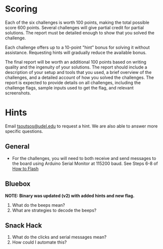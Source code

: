 # Scoring

Each of the six challenges is worth 100 points, making the total possible score 600 points. Several challenges will give partial credit for partial solutions. The report must be detailed enough to show that you solved the challenge.

Each challenge offers up to a 10-point "hint" bonus for solving it without assistance. Requesting hints will gradually reduce the available bonus.

The final report will be worth an additional 100 points based on writing quality and the ingenuity of your solutions. The report should include a description of your setup and tools that you used, a brief overview of the challenges, and a detailed account of how you solved the challenges. The report is expected to provide details on all challenges, including the challenge flags, sample inputs used to get the flag, and relevant screenshots.

# Hints
Email <tsoutsos@udel.edu> to request a hint. We are also able to answer more specific questions.

## General
* For the challenges, you will need to both receive and send messages to the board using Arduino Serial Monitor at 115200 baud. See Steps 6-8 of [How to Flash](https://github.com/TrustworthyComputing/Security_Challenge_2025/blob/main/challenges/hardware_setup/HowToFlash.md)
  
## Bluebox
**NOTE: Binary was updated (v2) with added hints and new flag.**
1. What do the beeps mean?
2. What are strategies to decode the beeps?


## Snack Hack
1. What do the clicks and serial messages mean?
2. How could I automate this? 

